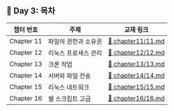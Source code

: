 ## 📘 Day 3: 목차

| 챕터 번호 | 주제 | 교재 링크                            |
|-----------|------|--------------------------------------|
| Chapter 11 |  파일의 권한과 소유권   | [📄 chapter11/11.md](../chapter11/11.md) |
| Chapter 12 |  리눅스 프로세스 관리   | [📄 chapter12/12.md](../chapter12/12.md) |
| Chapter 13 |  크론 작업   | [📄 chapter13/13.md](../chapter13/13.md) |
| Chapter 14 |  서버와 파일 전송   | [📄 chapter14/14.md](../chapter14/14.md) |
| Chapter 15 |  리눅스 네트워크   | [📄 chapter15/15.md](../chapter15/15.md) |
| Chapter 16 |  쉘 스크립트 고급   | [📄 chapter16/16.md](../chapter16/16.md) |
